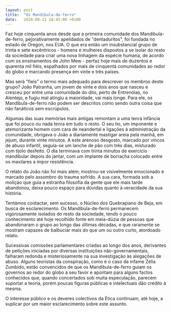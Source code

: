 ```yaml
---
layout: post
title:  "Os Mandíbula-de-ferro"
date:   2020-08-21 18:45:00 +0100
---
```

Faz hoje cinquenta anos desde que a primeira comunidade dos Mandíbula-de-ferro, pejorativamente apelidados de "dentaduritos", foi fundada no estado de Oregon, nos EUA. O que era então um insubstancial grupo de trinta e sete excêntricos - homens e mulheres dispostos a se isolar do resto da sociedade para criar uma nova linhagem da espécie humana, de acordo com os ensinamentos de John Mew - perfaz hoje mais de duzentos e quarenta mil fiéis, espalhados por mais de cinquenta comunidades ao redor do globo e marcando presença em vinte e três países.

Mas será "fieis" o termo mais adequado para descrever os membros deste grupo? João Patranha, um jovem de vinte e dois anos que nasceu e cresceu por entre uma comunidade do dito, perto de Entrenóias, no Alentejo, e fugiu mal atingiu a maioridade, vai mais longe. Para ele, os Mandíbula-de-ferro não podem ser descritos como sendo outra coisa que não fanáticos sem escrúpulos.

Algumas das suas memórias mais antigas remontam a uma tenra infância que foi pouco ou nada tenra em tudo o resto. O seu tio, um imponente e atemorizante homem com cara de neandertal e ligações à administração da comunidade, obrigava o João a diariamente mastigar areia pela manhã, em jejum, durante vinte minutos. A este arenoso desgosto, marcado por vincos de abuso infantil, seguia-se um lanche de pão com três dias, misturado com tijolo desfeito. O dia terminava com trinta minutos de exercício mandibular depois do jantar, com um implante de borracha colocado entre os maxilares a impor resistência.

O relato do João não foi mais além; mostrou-se visivelmente emocionado e marcado pelo assombro do trauma sofrido. A sua cara, formada sob a molição que guia a estranha filosofia da gente que ele mais tarde abandonou, deixa pouco espaço para dúvidas quanto à veracidade da sua história.

Tentámos contactar, sem sucesso, o Núcleo dos Quebrapiano de Beja, em busca de esclarecimento. Os Mandíbula-de-ferro permanecem vigorosamente isolados do resto da sociedade, tendo o pouco conhecimento até hoje recolhido fonte em meia-dúzia de pessoas que abandonaram o grupo ao longo das últimas décadas, e que raramente se mostram capazes de balbuciar mais do que um ou outro curto, atordoado relato.

Sucessivas comissões parlamentares criadas ao longo dos anos, derivantes de petições iniciadas por diversas instituições não-governamentais, falharam redonda e misteriosamente na sua investigação às alegações de abuso. Alguns teoristas da conspiração, como é o caso da infame Zélia Zumbido, estão convencidos de que os Mandíbula-de-ferro guiam os governos ao redor do globo a seu favor e apontam para alguns factos conhecidos que, quando concertados sob muita especulação, parecem suportar a teoria, porém poucas figuras públicas e intelectuais dão crédito à mesma.

O interesse público e os deveres colectivos da Ética continuam, até hoje, a suplicar por um maior esclarecimento sobre este assunto.
